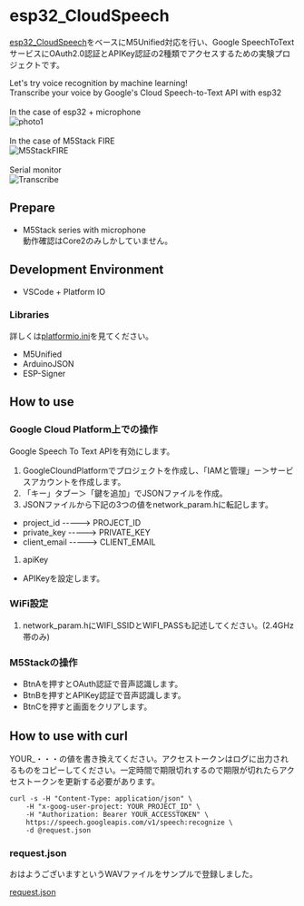 # esp32_CloudSpeech

[esp32_CloudSpeech](https://github.com/MhageGH/esp32_CloudSpeech)をベースにM5Unified対応を行い、Google SpeechToTextサービスにOAuth2.0認証とAPIKey認証の2種類でアクセスするための実験プロジェクトです。


Let's try voice recognition by machine learning!<br>
Transcribe your voice by Google's Cloud Speech-to-Text API with esp32<br><br> 
In the case of esp32 + microphone<br>
 ![photo1](doc/photo1.jpg)<br><br>
In the case of M5Stack FIRE<br>
 ![M5StackFIRE](doc/M5StackFIRE.jpg)<br><br>
Serial monitor<br>
 ![Transcribe](doc/Transcribe.png)
 
## Prepare
 - M5Stack series with microphone<br>動作確認はCore2のみしかしていません。

## Development Environment
- VSCode + Platform IO

### Libraries
詳しくは[platformio.ini](./platformio.ini)を見てください。
- M5Unified
- ArduinoJSON
- ESP-Signer

## How to use
### Google Cloud Platform上での操作
Google Speech To Text APIを有効にします。

1. GoogleCloundPlatformでプロジェクトを作成し、「IAMと管理」ー＞サービスアカウントを作成します。
1. 「キー」タブー＞「鍵を追加」でJSONファイルを作成。
1. JSONファイルから下記の3つの値をnetwork_param.hに転記します。
  - project_id     -----> PROJECT_ID
  - private_key    -----> PRIVATE_KEY
  - client_email   -----> CLIENT_EMAIL
1. apiKey
  - APIKeyを設定します。

### WiFi設定
1. network_param.hにWIFI_SSIDとWIFI_PASSも記述してください。(2.4GHz帯のみ)

### M5Stackの操作

- BtnAを押すとOAuth認証で音声認識します。
- BtnBを押すとAPIKey認証で音声認識します。
- BtnCを押すと画面をクリアします。


## How to use with curl
YOUR_・・・の値を書き換えてください。アクセストークンはログに出力されるものをコピーしてください。一定時間で期限切れするので期限が切れたらアクセストークンを更新する必要があります。
```
curl -s -H "Content-Type: application/json" \
    -H "x-goog-user-project: YOUR_PROJECT_ID" \
    -H "Authorization: Bearer YOUR_ACCESSTOKEN" \
    https://speech.googleapis.com/v1/speech:recognize \
    -d @request.json
```

### request.json
おはようございますというWAVファイルをサンプルで登録しました。

[request.json](./request.json)


